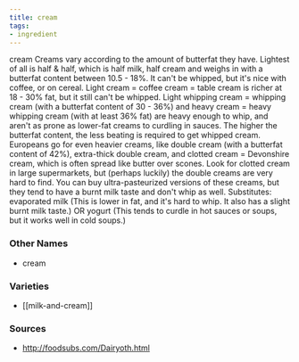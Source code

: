```yaml
---
title: cream
tags:
- ingredient
---
```

cream Creams vary according to the amount of butterfat they have. Lightest of all is half & half, which is half milk, half cream and weighs in with a butterfat content between 10.5 - 18%. It can't be whipped, but it's nice with coffee, or on cereal. Light cream = coffee cream = table cream is richer at 18 - 30% fat, but it still can't be whipped. Light whipping cream = whipping cream (with a butterfat content of 30 - 36%) and heavy cream = heavy whipping cream (with at least 36% fat) are heavy enough to whip, and aren't as prone as lower-fat creams to curdling in sauces. The higher the butterfat content, the less beating is required to get whipped cream. Europeans go for even heavier creams, like double cream (with a butterfat content of 42%), extra-thick double cream, and clotted cream = Devonshire cream, which is often spread like butter over scones. Look for clotted cream in large supermarkets, but (perhaps luckily) the double creams are very hard to find. You can buy ultra-pasteurized versions of these creams, but they tend to have a burnt milk taste and don't whip as well. Substitutes: evaporated milk (This is lower in fat, and it's hard to whip. It also has a slight burnt milk taste.) OR yogurt (This tends to curdle in hot sauces or soups, but it works well in cold soups.)

### Other Names

* cream

### Varieties

* [[milk-and-cream]]

### Sources
* http://foodsubs.com/Dairyoth.html
